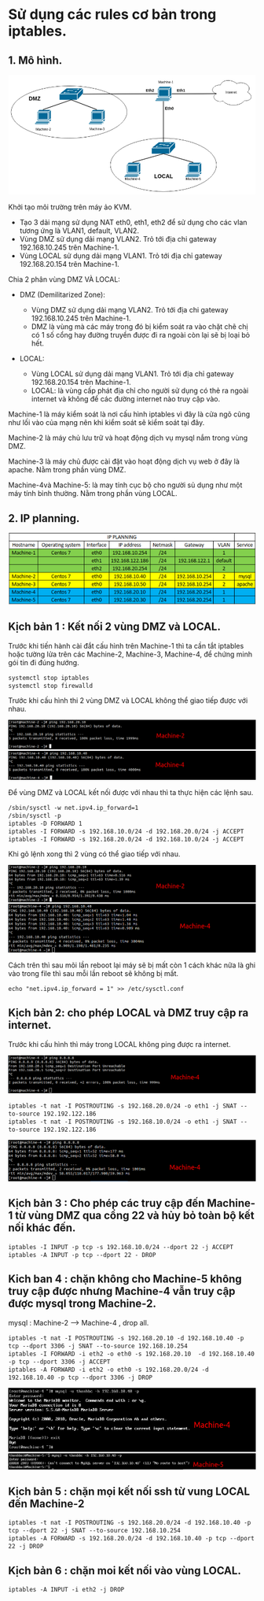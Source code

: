 # Sử dụng các rules cơ bản trong iptables.
## 1. Mô hình.

![](anhip/anh7.png)

Khởi tạo môi trường trên máy ảo KVM.
- Tạo 3 dải mạng sử dụng NAT eth0, eth1, eth2 để sử dụng cho các vlan tương ứng là VLAN1, default, VLAN2.
- Vùng DMZ sử dụng dải mạng VLAN2. Trỏ tới địa chi gateway 192.168.10.245 trên Machine-1.
- Vùng LOCAL sử dụng dải mạng VLAN1. Trỏ tới địa chỉ gateway 192.168.20.154 trên Machine-1.

Chia 2 phân vùng DMZ VÀ LOCAL:
- DMZ (Demilitarized Zone):
    - Vùng DMZ sử dụng dải mạng VLAN2. Trỏ tới địa chi gateway 192.168.10.245 trên Machine-1.
    - DMZ là vùng mà các máy trong đó bị kiểm soát ra vào chặt chẽ chị có 1 số cổng hay đường truyền được đi ra ngoài còn lại sẽ bị loại bỏ hết.
    
- LOCAL:    
    - Vùng LOCAL sử dụng dải mạng VLAN1. Trỏ tới địa chỉ gateway 192.168.20.154 trên Machine-1.
    - LOCAL: là vùng cấp phát địa chỉ cho người sử dụng có thẻ ra ngoài internet và không để các đường internet nào truy cập vào.


Machine-1 là máy kiểm soát là nơi cấu hình iptables vì đây là cửa ngõ cũng như lối vào của mạng nên khi kiểm soát sẽ kiểm soát tại đây.

Machine-2 là máy chủ lưu trữ và hoạt động dịch vụ mysql nắm trong vùng DMZ.

Machine-3 là máy chủ được cài đặt vào hoạt động dịch vụ web ở đây là apache. Nằm trong phần vùng DMZ.

Machine-4và Machine-5: là may tính cục bộ cho người sủ dụng như một máy tính bình thường. Nằm trong phần vùng LOCAL.

## 2. IP planning.

![](anhip/anh6.png)


## Kịch bản 1 : Kết nối 2 vùng DMZ và LOCAL.

Trước khi tiến hành cài đắt cấu hình trên Machine-1 thì ta cần tắt iptables hoặc tường lửa trên các Machine-2, Machine-3, Machine-4, để chứng minh gói tin đi đúng hướng.
```
systemctl stop iptables
systemctl stop firewalld
```
Trước khi cấu hình thi 2 vùng DMZ và LOCAL không thể giao tiếp được với nhau.

![](anhip/anh8-2.png)
![](anhip/anh8-1.png)

Để vùng  DMZ và LOCAL kết nối được với nhau thì ta thực hiện các lệnh sau.
```
/sbin/sysctl -w net.ipv4.ip_forward=1
/sbin/sysctl -p
iptables -D FORWARD 1
iptables -I FORWARD -s 192.168.10.0/24 -d 192.168.20.0/24 -j ACCEPT
iptables -I FORWARD -s 192.168.20.0/24 -d 192.168.10.0/24 -j ACCEPT 
```
Khi gõ lệnh xong thì 2 vùng có thể giao tiếp với nhau.

![](anhip/anh9-1.png)
![](anhip/anh9-2.png)

Cách trên thì sau mõi lần reboot lại máy sẽ bị mất còn 1 cách khác nữa là ghi  vào trong file thì sau mỗi lần reboot sẽ không bị mất.
```
echo "net.ipv4.ip_forward = 1" >> /etc/sysctl.conf
```

##  Kịch bản 2: cho phép LOCAL và DMZ truy cập ra internet.
Trước khi cấu hình thì máy trong LOCAL không ping được ra  internet.

![](anhip/anh12-1.png)

```
iptables -t nat -I POSTROUTING -s 192.168.20.0/24 -o eth1 -j SNAT --to-source 192.192.122.186
iptables -t nat -I POSTROUTING -s 192.168.10.0/24 -o eth1 -j SNAT --to-source 192.192.122.186

```
![](anhip/anh13.png)

## Kịch bản 3 : Cho phép các truy cập đến Machine-1 từ vùng DMZ qua cổng 22 và hủy bỏ toàn bộ kết nối khác đến.
```
iptables -I INPUT -p tcp -s 192.168.10.0/24 --dport 22 -j ACCEPT
iptables -A INPUT -p tcp --dport 22 - DROP
```
## Kich ban 4 : chặn không cho Machine-5 không truy cập được nhưng Machine-4 vẫn truy cập được mysql trong Machine-2.

mysql : Machine-2 --> Machine-4  , drop all.

```
iptables -t nat -I POSTROUTING -s 192.168.20.10 -d 192.168.10.40 -p tcp --dport 3306 -j SNAT --to-source 192.168.10.254
iptables -I FORWARD -i eth2 -o eth0 -s 192.168.20.10  -d 192.168.10.40 -p tcp --dport 3306 -j ACCEPT
iptables -A FORWARD -i eth2 -o eth0 -s 192.168.20.0/24 -d 192.168.10.40 -p tcp --dport 3306 -j DROP
```
![](anhip/anh14-1.png)
![](anhip/anh14-2.png)

## Kịch bản 5 : chặn mọi kết nối ssh từ vung LOCAL đến Machine-2
```
iptables -t nat -I POSTROUTING -s 192.168.20.0/24 -d 192.168.10.40 -p tcp --dport 22 -j SNAT --to-source 192.168.10.254
iptables -A FORWARD -s 192.168.20.0/24 -d 192.168.10.40 -p tcp --dport 22 -j DROP
```

## Kịch bản 6 : chặn moi kết nối vào vùng LOCAL.
```
iptables -A INPUT -i eth2 -j DROP
```